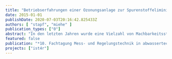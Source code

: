 ```yaml
---
title: "Betriebserfahrungen einer Ozonungsanlage zur Spurenstoffeliminierung mittels SAK254-Differenz-Regelung"
date: 2015-01-01
publishDate: 2020-07-03T20:16:42.825433Z
authors: [ "stapf", "miehe" ]
publication_types: ["0"]
abstract: "In den letzten Jahren wurde eine Vielzahl von Machbarkeitsstudien für die Aufrüstung von Kläranlagen mit einer weitergehenden Reinigungsstufe zur Reduzierung der Einleitung von organischen Spurenstoffen in Oberflächengewässer durchgeführt. Die eingesetzten technischen Maßnahmen basieren meistens auf der adsorptiven Wirkung von granulierter (GAK) bzw. pulverförmiger Aktivkohle (PAK) oder der Oxidation mittels Ozon. Während Spurenstoffe bei der Adsorption an die Aktivkohle physisch aus dem Wasser entfernt werden, so werden diese bei der Reaktion mit Ozon in andere Moleküle transformiert. Daher ist eine Spurenstoffelimination in diesem Zusammenhang als Primärelimination aufzufassen. Für einen ökonomischen und effizienten Betrieb dieser technischen Maßnahmen sind geeignete Steuer- und Regelungskonzepte erforderlich. Da eine Onlinemessung der Zielsubstanz(en) aufgrund des analytischen Aufwands nicht möglich ist, werden andere Indikatoren für die Dosisanpassung an eine variierende Wasserqualität benötigt. Ein häufig verwendeter Indikator zur Abschätzung der Spurenstoffelimination ist die auf den gelösten organischen Kohlenstoff (DOC) bezogene Ozonzehrung (mg O3 / mg DOC), die beispielsweise für eine frachtproportionale Steuerung verwendet werden kann. Diese Steuerung erlaubt jedoch keine direkte Prozesskontrolle und zur Berücksichtigung des stark ozonzehrenden Nitrits (3,4 mg O3 / mg-N) kann ein zusätzlicher Messaufwand nötig sein. Eine Alternative dazu bildet die relative Abnahme des spektralen Absorptionskoeffizienten SAK254 (delta SAK254), für welche in mehreren Studien wie z.B. [1-5] eine Korrelation mit der Spurenstoffeliminierung verschiedener Substanzen beschrieben wurde. Das erzielte delta SAK254 wird dabei von der effektiven Ozonzehrung im Wasser beeinflusst, so dass eine veränderte Wasserqualität entsprechend detektiert und durch eine Anpassung der Ozondosis ausgeglichen werden kann. Die Verwendung einer Regelung mit dem Ziel eine konstante SAK254 – Reduzierung und damit auch eine entsprechend konstante Spurenstoffelimination zu gewährleisten, bietet daher auch den Vorteil einer direkten Prozesskontrolle. Auf eine zusätzliche Onlinemessung des Nitrits kann ebenfalls verzichtet werden. Die Verwendung des delta SAK254 könnte auch für eine Pulveraktivkohledosierung interessant sein, da in den Arbeiten von [6; 7] ebenfalls ein Zusammenhang zwischen dem delta SAK254 und der Spurenstoffelimination gezeigt werden konnte."
featured: false
publication: "*10. Fachtagung Mess- und Regelungstechnik in abwassertechnischen Anlagen - Konzepte, Erfahrungen, Trends*"
projects: ["ist4r"]
---
```


